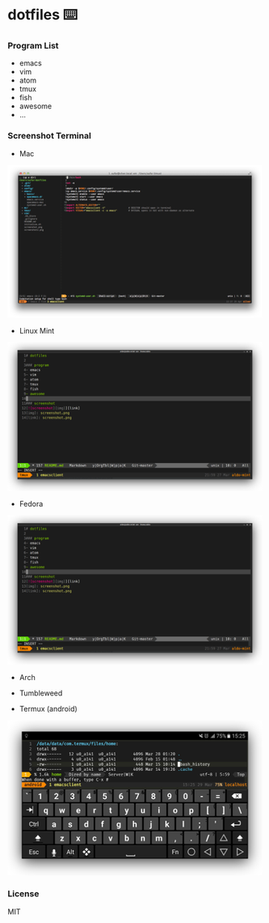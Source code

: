 # dotfiles ⌨️

### Program List
- emacs
- vim
- atom
- tmux
- fish
- awesome
- ...

### Screenshot Terminal

- Mac

[![screenshot][img]][link]

[img]: screenshot/scr-mac.png
[link]: screenshot/scr-mac.png

- Linux Mint

[![screenshot][img2]][link2]

[img2]: screenshot/scr-mint-shadow.png
[link2]: screenshot/scr-mint-shadow.png

- Fedora

[![screenshot][img-fedora]][link-fedora]

[img-fedora]: screenshot/scr-mint-shadow.png
[link-fedora]: screenshot/scr-mint-shadow.png

- Arch

- Tumbleweed

- Termux (android)

[![screenshot][img-termux]][link-termux]

[img-termux]: screenshot/scr-termux-shadow.png
[link-termux]: screenshot/scr-termux-shadow.png

### License
MIT

